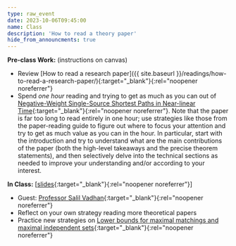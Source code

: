 ```yaml
---
type: raw_event
date: 2023-10-06T09:45:00
name: Class
description: 'How to read a theory paper'
hide_from_announcments: true
---
```


**Pre-class Work:** (instructions on canvas)
* Review [How to read a research paper]({{ site.baseurl }}/readings/how-to-read-a-research-paper/){:target="_blank"}{:rel="noopener noreferrer"}
* Spend *one hour* reading and trying to get as much as you can out of [Negative-Weight Single-Source Shortest Paths in Near-linear Time](https://arxiv.org/abs/2203.03456){:target="_blank"}{:rel="noopener noreferrer"}. Note that the paper is far too long to read entirely in one hour; use strategies like those from the paper-reading guide to figure out where to focus your attention and try to get as much value as you can in the hour.  In particular, start with the introduction and try to understand what are the main contributions of the paper (both the high-level takeaways and the precise theorem statements), and then selectively delve into the technical sections as needed to improve your understanding and/or according to your interest.

**In Class:** \[[slides](https://docs.google.com/presentation/d/1PtFZSAdrTzb7f9K54DmQFiFVm8CjJ9ZUsr0__OvIx-c/edit?usp=sharing){:target="_blank"}{:rel="noopener noreferrer"}\]
* Guest: [Professor Salil Vadhan](https://salil.seas.harvard.edu/){:target="_blank"}{:rel="noopener noreferrer"}
* Reflect on your own strategy reading more theoretical papers
* Practice new strategies on [Lower bounds for maximal matchings and maximal independent sets](https://arxiv.org/abs/1901.02441){:target="_blank"}{:rel="noopener noreferrer"}
